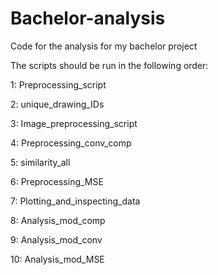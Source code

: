 # Bachelor-analysis
Code for the analysis for my bachelor project


The scripts should be run in the following order:

1: Preprocessing_script

2: unique_drawing_IDs

3: Image_preprocessing_script

4: Preprocessing_conv_comp

5: similarity_all

6: Preprocessing_MSE

7: Plotting_and_inspecting_data

8: Analysis_mod_comp

9: Analysis_mod_conv

10: Analysis_mod_MSE


